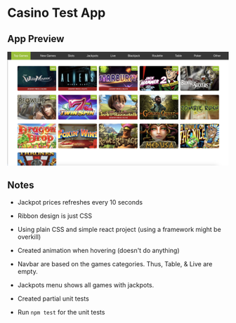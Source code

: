 # Casino Test App

## App Preview

![Casino App Preview](demo/screenshot-preview.jpg)

## Notes

- Jackpot prices refreshes every 10 seconds
- Ribbon design is just CSS
- Using plain CSS and simple react project (using a framework might be overkill)
- Created animation when hovering (doesn't do anything)
- Navbar are based on the games categories. Thus, Table, & Live are empty.
- Jackpots menu shows all games with jackpots.
- Created partial unit tests

- Run `npm test` for the unit tests
